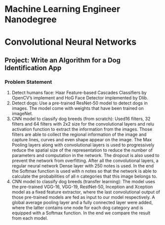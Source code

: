 # Machine Learning Engineer Nanodegree
# Convolutional Neural Networks
## Project: Write an Algorithm for a Dog Identification App

### Problem Statement
1.	Detect humans face: Haar Feature-based Cascades Classifiers by OpenCV’s implement and HoG Face Detector implemented by Dlib.
2.	Detect dogs: Use a pre-trained ResNet-50 model to detect dogs in images. The model come with weights that have been trained on imageNet. 
3.	CNN model to classify dog breeds (from scratch): 
Used16 filters, 32 filters and 64 filters with 2x2 size for the convolutional layers and relu activation function to extract the information from the images. Those filters are able to collect the regional information of the image and capture lines, curves and even shape appear on the image. The Max Pooling layers along with convolutional layers is used to progressively reduce the spatial size of the representation to reduce the number of parameters and computation in the network. The dropout is also used to prevent the network from overfitting. After all the convolutional layers, a regular neural network Dense layer with 250 notes is used. In the end the Softmax function is used with n notes so that the network is able to calculate the probabilities of all n categories that this image belongs to.
4.	CNN model to classify dog breeds (transfer learning):
The model uses the pre-trained VGG-16, VGG-19, RestNet-50, Inception and Xception model as a fixed feature extractor, where the last convolutional output of those pre-trained models are fed as input to our model respectively. A global average pooling layer and a fully connected layer were added, where the latter contains one node for each dog category and is equipped with a Softmax function. In the end we compare the result from each model.
